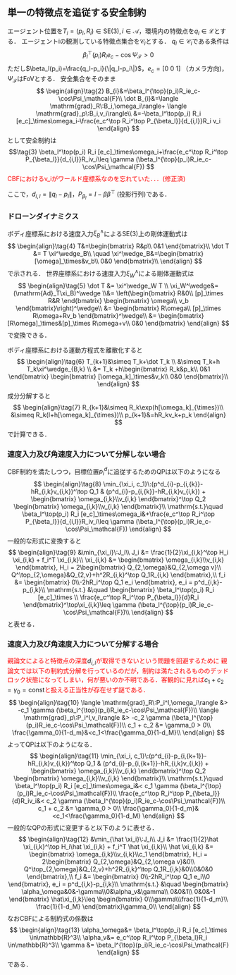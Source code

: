 ## 単一の特徴点を追従する安全制約

エージェント位置を$T_i=(p_i, R_i)\in \mathrm{SE}(3), i\in\mathcal{A}$，環境内の特徴点を$q_l\in \mathcal{L}$とする．
エージェントiの観測している特徴点集合を$\mathcal{C}_i$とする．
$q_l\in\mathcal{C}_i$である条件は
$$
\beta_l^{\top}(p_i)R_ie_c-\cos\Psi_\mathcal{F}>0\tag{1}
$$
ただし$\beta_l(p_i)=\frac{q_l-p_i}{\|q_l-p_i\|}$，$e_c=[0\:0\:1]$ （カメラ方向)，$\Psi_\mathcal{F}$はFoVとする．
安全集合をそのまま
$$
\begin{align}\tag{2}
B_{i}&=\beta_l^{\top}(p_i)R_ie_c-\cos\Psi_\mathcal{F}\\
\dot B_{i}&=\langle \mathrm{grad}_R\:B_i,\omega_i\rangle+ \langle \mathrm{grad}_p\:B_i,v_i\rangle\\
&=-\beta_l^\top(p_i) R_i [e_c]_\times\omega_i-\frac{e_c^\top R_i^\top P_{\beta_l}}{d_{i,l}}R_i v_i
\end{align}
$$
として安全制約は
$$\tag{3}
\beta_l^\top(p_i) R_i [e_c]_\times\omega_i+\frac{e_c^\top R_i^\top P_{\beta_l}}{d_{i,l}}R_iv_i\leq \gamma (\beta_l^{\top}(p_i)R_ie_c-\cos\Psi_\mathcal{F})
$$
<font color="red"> CBFにおけるv_iがワールド座標系なのを忘れていた．．．(修正済) </font>

ここで，$d_{i,l}={\|q_l-p_i\|}$，$P_{\beta_l} = I-\beta\beta^\top$ (投影行列)である．
### ドローンダイナミクス
ボディ座標系における速度入力$\xi^\wedge_B$によるSE(3)上の剛体運動式は
$$
\begin{align}\tag{4}
T&=\begin{bmatrix}
R&p\\
0&1
\end{bmatrix}\\
\dot T &= T \xi^\wedge_B\\
\quad \xi^\wedge_B&=\begin{bmatrix}
[\omega]_\times&v_b\\
0&0
\end{bmatrix}\\
\end{align}
$$
で示される．
世界座標系における速度入力$\xi^\wedge_W$による剛体運動式は
$$
\begin{align}\tag{5}
\dot T &= \xi^\wedge_W T \\
\xi_W^\wedge&=(\mathrm{Ad}_T\xi_B)^\wedge \\&= \left(\begin{bmatrix}
R&0\\
[p]_\times R&R
\end{bmatrix}
\begin{bmatrix}
\omega\\
v_b
\end{bmatrix}\right)^\wedge\\
&=
\begin{bmatrix}
R\omega\\
[p]_\times R\omega+Rv_b
\end{bmatrix}^\wedge\\
&=
\begin{bmatrix}
[R\omega]_\times&[p]_\times R\omega+v\\
0&0
\end{bmatrix}
\end{align}
$$
で変換できる．

ボディ座標系における運動方程式を離散化すると
$$
\begin{align}\tag{6}
T_{k+1}&\simeq T_k+\dot T_k \\
&\simeq T_k+h T_k\xi^\wedge_{B,k} \\
&= T_k
+h\begin{bmatrix}
R_k&p_k\\
0&1
\end{bmatrix}
\begin{bmatrix}
[\omega_k]_\times&v_k\\
0&0
\end{bmatrix}\\
\end{align}
$$
成分分解すると
$$
\begin{align}\tag{7}
R_{k+1}&\simeq  R_k\exp(h[\omega_k]_{\times})\\
&\simeq R_k(I+h[\omega_k]_{\times})\\
p_{k+1}&=hR_kv_k+p_k
\end{align}
$$
で計算できる．

### 速度入力及び角速度入力について分解しない場合
CBF制約を満たしつつ，目標位置$p_i^d$に追従するためのQPは以下のようになる
$$
\begin{align}\tag{8}
 \min_{\xi_i, c_1}\:(p^d_{i}-p_{i,{k}}-hR_{i,k}v_{i,k})^\top Q_1 & (p^d_{i}-p_{i,{k}}-hR_{i,k}v_{i,k})
+ 
\begin{bmatrix}
\omega_{i,k}\\v_{i,k}
\end{bmatrix}^\top Q_2
\begin{bmatrix}
\omega_{i,k}\\v_{i,k}
\end{bmatrix}\\
\mathrm{s.t.}\quad
\beta_l^\top(p_i) R_i [e_c]_\times\omega_i&+\frac{e_c^\top R_i^\top P_{\beta_l}}{d_{i,l}}R_iv_i\leq \gamma (\beta_l^{\top}(p_i)R_ie_c-\cos\Psi_\mathcal{F})
\end{align}
$$
一般的な形式に変換すると
$$
\begin{align}\tag{9}
&\min_{\xi_i}\:J_i\\
J_i &= \frac{1}{2}\xi_{i,k}^\top H_i \xi_{i,k} + f_i^T  \xi_{i,k}\\
 \xi_{i,k} &= \begin{bmatrix}
\omega_{i,k}\\v_{i,k}
\end{bmatrix},
H_i = 2\begin{bmatrix}
Q_{2,\omega}&Q_{2,\omega v}\\ Q^\top_{2,\omega}&Q_{2,v}+h^2R_{i,k}^\top Q_1R_{i,k}
\end{bmatrix},\\
f_i &= \begin{bmatrix}
0\\-2hR_i^\top Q_1 e_i
\end{bmatrix}, e_i = p^d_{i,k}-p_{i,k}\\
\mathrm{s.t.} &\quad
\begin{bmatrix}
\beta_l^\top(p_i) R_i [e_c]_\times
\\
\frac{e_c^\top R_i^\top P_{\beta_l}}{d}R_i
\end{bmatrix}^\top\xi_{i,k}\leq
\gamma (\beta_l^{\top}(p_i)R_ie_c-\cos\Psi_\mathcal{F})\\
\end{align}
$$
と表せる．

### 速度入力及び角速度入力について分解する場合
<font color="red"> 親論文によると特徴点の深度</font>$d_{i,l}$<font color="red">が取得できないという問題を回避するために
親論文では以下の制約式分解を行っているのだが，制約は満たされるもののデッドロック状態になってしまい，何が悪いのか不明である．客観的に見れば</font>$c_1 + c_2 = \gamma_0 = \mathrm{const}$<font color="red">と扱える正当性が存在せず謎である．</font>
$$
\begin{align}\tag{10}
\langle \mathrm{grad}_R\:P_i^l,\omega_i\rangle
&> -c_1 \gamma (\beta_l^{\top}(p_i)R_ie_c-\cos\Psi_\mathcal{F})\\
\langle \mathrm{grad}_p\:P_i^l,v_i\rangle
&> -c_2 \gamma (\beta_l^{\top}(p_i)R_ie_c-\cos\Psi_\mathcal{F})\\
c_1 + c_2 &= \gamma_0 > 0\\
\frac{\gamma_0}{1-d_m}&<c_1<\frac{\gamma_0}{1-d_M}\\
\end{align}
$$
よってQPは以下のようになる．
$$
\begin{align}\tag{11}
 \min_{\xi_i, c_1}\:(p^d_{i}-p_{i,{k+1}}-hR_{i,k}v_{i,k})^\top Q_1 & (p^d_{i}-p_{i,{k+1}}-hR_{i,k}v_{i,k})
+ 
\begin{bmatrix}
\omega_{i,k}\\v_{i,k}
\end{bmatrix}^\top Q_2
\begin{bmatrix}
\omega_{i,k}\\v_{i,k}
\end{bmatrix}\\
\mathrm{s.t.}\quad
\beta_l^\top(p_i) R_i [e_c]_\times\omega_i&< c_1 \gamma (\beta_l^{\top}(p_i)R_ie_c-\cos\Psi_\mathcal{F})\\
\frac{e_c^\top R_i^\top P_{\beta_l}}{d}R_iv_i&< c_2 \gamma (\beta_l^{\top}(p_i)R_ie_c-\cos\Psi_\mathcal{F})\\
c_1 + c_2 &= \gamma_0 > 0\\
\frac{\gamma_0}{1-d_m}&<c_1<\frac{\gamma_0}{1-d_M}
\end{align}
$$
一般的なQPの形式に変更すると以下のように表せる．
$$
\begin{align}\tag{12}
&\min_{\hat \xi_i}\:J_i\\
J_i &= \frac{1}{2}\hat \xi_{i,k}^\top H_i\hat \xi_{i,k} + f_i^T \hat \xi_{i,k}\\
\hat \xi_{i,k} &= \begin{bmatrix}
\omega_{i,k}\\v_{i,k}\\c_1
\end{bmatrix},
H_i = 2\begin{bmatrix}
Q_{2,\omega}&Q_{2,\omega v}&0\\ Q^\top_{2,\omega}&Q_{2,v}+h^2R_{i,k}^\top Q_1R_{i,k}&0\\0&0&0
\end{bmatrix},\\
f_i &= \begin{bmatrix}
0\\-2hR_i^\top Q_1 e_i\\0
\end{bmatrix}, e_i = p^d_{i,k}-p_{i,k}\\
\mathrm{s.t.} &\quad
\begin{bmatrix}
\alpha_\omega&0&-\gamma\\0&\alpha_v&\gamma\\
0&0&1\\
0&0&-1
\end{bmatrix}
\hat\xi_{i,k}\leq
\begin{bmatrix}
0\\\gamma\\\frac{1}{1-d_m}\\ \frac{1}{1-d_M}
\end{bmatrix}\gamma_0\\
\end{align}
$$
なおCBFによる制約式の係数は
$$
\begin{align}\tag{13}
\alpha_\omega&= \beta_l^\top(p_i) R_i [e_c]_\times \in\mathbb{R}^3\\
\alpha_v&= e_c^\top R_i^\top P_{\beta_l}R_i \in\mathbb{R}^3\\
\gamma &= \beta_l^{\top}(p_i)R_ie_c-\cos\Psi_\mathcal{F}
\end{align}
$$
である．
